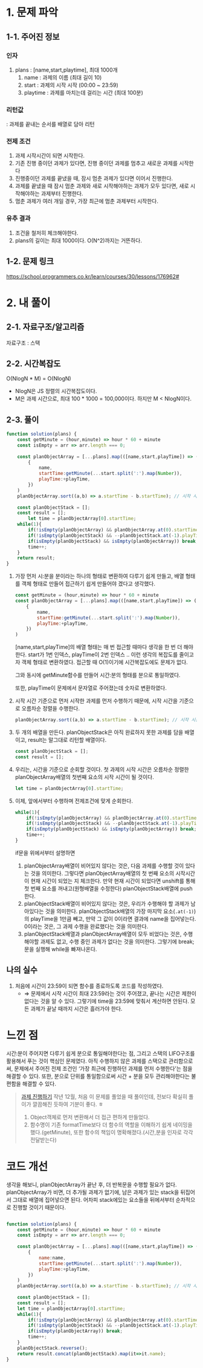 # 1. 문제 파악

## 1-1. 주어진 정보

### 인자

1. plans : [name,start,playtime], 최대 1000개
    1. name : 과제의 이름 (최대 길이 10)
    2. start : 과제의 시작 시작 (00:00 ~ 23:59)
    3. playtime : 과제를 마치는데 걸리는 시간 (최대 100분)

### 리턴값

: 과제를 끝내는 순서를 배열로 담아 리턴

### 전제 조건

1. 과제 시작시간이 되면 시작한다.
2. 기존 진행 중이던 과제가 있다면, 진행 중이던 과제를 멈추고 새로운 과제를 시작한다
3. 진행중이던 과제를 끝냈을 때, 잠시 멈춘 과제가 있다면 이어서 진행한다.
4. 과제를 끝냈을 때 잠시 멈춘 과제와 새로 시작해야하는 과제가 모두 있다면, 새로 시작해야하는 과제부터 진행한다.
5. 멈춘 과제가 여러 개일 경우, 가장 최근에 멈춘 과제부터 시작한다.

### 유추 결과

1. 조건을 철저히 체크해야한다.
2. plans의 길이는 최대 1000이다. O(N^2)까지는 거뜬하다.

## 1-2. 문제 링크

https://school.programmers.co.kr/learn/courses/30/lessons/176962#

# 2. 내 풀이

## 2-1. 자료구조/알고리즘

자료구조 : 스택

## 2-2. 시간복잡도

O(NlogN * M) = O(NlogN)

- NlogN은 JS 정렬의 시간복잡도이다.
- M은 과제 시간으로, 최대 100 * 1000 = 100,000이다. 하지만 M < NlogN이다.

## 2-3. 풀이

```jsx
function solution(plans) {
    const getMinute = (hour,minute) => hour * 60 + minute
    const isEmpty = arr => arr.length === 0;    
    
    const planObjectArray = [...plans].map(([name,start,playTime]) => (
        {
            name,
            startTime:getMinute(...start.split(':').map(Number)),
            playTime:+playTime,
        })
    )
    planObjectArray.sort((a,b) => a.startTime - b.startTime); // 시작 시간을 기준으로 오름차순 정렬
    
    const planObjectStack = [];
    const result = [];
		let time = planObjectArray[0].startTime;
    while(1){
        if(!isEmpty(planObjectArray) && planObjectArray.at(0).startTime === time) planObjectStack.push(planObjectArray.shift());
        if(!isEmpty(planObjectStack) && --planObjectStack.at(-1).playTime === 0) result.push(planObjectStack.pop().name);
        if(isEmpty(planObjectStack) && isEmpty(planObjectArray)) break;
        time++;
    }
    return result;
}
```

1. 가장 먼저 시:분을 분이라는 하나의 형태로 변환하여 다루기 쉽게 만들고, 배열 형태를 객체 형태로 만들어 접근하기 쉽게 만들어야 겠다고 생각했다.
    
    ```jsx
    const getMinute = (hour,minute) => hour * 60 + minute
    const planObjectArray = [...plans].map(([name,start,playTime]) => (
        {
            name,
            startTime:getMinute(...start.split(':').map(Number)),
            playTime:+playTime,
        })
    )
    ```
    
    [name,start,playTime]의 배열 형태는 매 번 접근할 때마다 생각을 한 번 더 해야한다. start가 1번 인덱스, playTime이 2번 인덱스 .. 이런 생각의 복잡도를 줄이고자 객체 형태로 변환하였다. 접근할 때 O(1)이기에 시간복잡도에도 문제가 없다.
    
    그와 동시에 getMinute함수를 만들어 시간:분의 형태를 분으로 통일하였다.
    
    또한, playTime이 문제에서 문자열로 주어졌는데 숫자로 변환하였다.
    
2. 시작 시간 기준으로 먼저 시작한 과제를 먼저 수행하기 때문에, 시작 시간을 기준으로 오름차순 정렬을 수행한다.
    
    ```jsx
    planObjectArray.sort((a,b) => a.startTime - b.startTime); // 시작 시간을 기준으로 오름차순 정렬
    ```
    
3. 두 개의 배열을 만든다. planObjectStack은 아직 완료하지 못한 과제를 담을 배열이고, result는 말그대로 리턴할 배열이다.
    
    ```jsx
    const planObjectStack = [];   
    const result = [];
    ```
    
4. 우리는, 시간을 기준으로 순회할 것이다. 첫 과제의 시작 시간은 오름차순 정렬한 planObjectArray배열의 첫번째 요소의 시작 시간이 될 것이다.
    
    ```jsx
    let time = planObjectArray[0].startTime;
    ```
    
5. 이제, 앞에서부터 수행하며 전제조건에 맞게 순회한다.
    
    ```jsx
    while(1){
        if(!isEmpty(planObjectArray) && planObjectArray.at(0).startTime === time) planObjectStack.push(planObjectArray.shift());
        if(!isEmpty(planObjectStack) && --planObjectStack.at(-1).playTime === 0) result.push(planObjectStack.pop().name);
        if(isEmpty(planObjectStack) && isEmpty(planObjectArray)) break;
        time++;
    }
    ```
    
    if문을 위에서부터 설명하면
    
    1. planObjectArray배열이 비어있지 않다는 것은, 다음 과제를 수행할 것이 있다는 것을 의미한다. 그렇다면 planObjectArray배열의 첫 번째 요소의 시작시간이 현재 시간이 되었는 지 체크한다. 만약 현재 시간이 되었다면 unshift를 통해 첫 번째 요소를 꺼내고(원형배열을 수정한다) planObjectStack배열에 push한다.
    2. planObjectStack배열이 비어있지 않다는 것은, 우리가 수행해야 할 과제가 남아있다는 것을 의미한다. planObjectStack배열의 가장 마지막 요소(`.at(-1)`)의 playTime을 1만큼 빼고, 만약 그 값이 0이라면 결과에 name을 집어넣는다. 0이라는 것은, 그 과제 수행을 완료했다는 것을 의미한다.
    3. planObjectStack배열과 planObjectArray배열이 모두 비었다는 것은, 수행해야할 과제도 없고, 수행 중인 과제가 없다는 것을 의미한다. 그렇기에 break;문을 실행해 while을 빠져나온다.

## 나의 실수

1. 처음에 시간이 23:59이 되면 함수를 종료하도록 코드를 작성하였다.
    - ⇒ 문제에서 시작 시간이 최대 23:59라는 것이 주어졌고, 끝나는 시간은 제한이 없다는 것을 알 수 있다. 그렇기에 time을 23:59에 맞춰서 계산하면 안된다. 모든 과제가 끝날 때까지 시간은 흘러가야 한다.

# 느낀 점

시간:분이 주어지면 다루기 쉽게 분으로 통일해야한다는 점, 그리고 스택의 LIFO구조를 활용해서 푸는 것이 핵심인 문제였다. 아직 수행하지 않은 과제를 스택으로 관리함으로써, 문제에서 주어진 전제 조건인 ‘가장 최근에 진행하던 과제를 먼저 수행한다’는 점을 해결할 수 있다. 또한, 분으로 단위를 통일함으로써 시간 + 분을 모두 관리해야한다는 불편함을 해결할 수 있다.

> [과제 진행하기](https://www.notion.so/6ba5cd1670574783ad57bcf246e741f2?pvs=21) 작년 12월, 처음 이 문제를 풀었을 때 풀이인데, 전보다 확실히 풀이가 깔끔해진 듯하여 기분이 좋다. ㅎ
> 
> 1. Object객체로 먼저 변환해서 더 접근 편하게 만들었다.
> 2. 함수명이 기존 formatTime보다 더 함수의 역할을 이해하기 쉽게 네이밍을 했다.(getMinute), 또한 함수의 책임이 명확해졌다.(시간,분을 인자로 각각 전달받는다)

# 코드 개선

생각을 해보니, planObjectArray가 끝난 후, 더 반복문을 수행할 필요가 없다. planObjectArray가 비면, 더 추가될 과제가 없기에, 남은 과제가 있는 stack을 뒤집어서 그대로 배열에 집어넣으면 된다. 어차피 stack에있는 요소들을 뒤에서부터 순차적으로 진행할 것이기 때문이다.

```jsx

function solution(plans) {
    const getMinute = (hour,minute) => hour * 60 + minute
    const isEmpty = arr => arr.length === 0;    
    
    const planObjectArray = [...plans].map(([name,start,playTime]) => (
        {
            name:name,
            startTime:getMinute(...start.split(':').map(Number)),
            playTime:+playTime,
        })
    )
    planObjectArray.sort((a,b) => a.startTime - b.startTime); // 시작 시간을 기준으로 오름차순 정렬
    
    const planObjectStack = [];
    const result = [];
    let time = planObjectArray[0].startTime;
    while(1){
        if(!isEmpty(planObjectArray) && planObjectArray.at(0).startTime === time) planObjectStack.push(planObjectArray.shift());
        if(!isEmpty(planObjectStack) && --planObjectStack.at(-1).playTime === 0) result.push(planObjectStack.pop());
        if(isEmpty(planObjectArray)) break;
        time++;
    }
    planObjectStack.reverse();
    return result.concat(planObjectStack).map(it=>it.name);
}
```